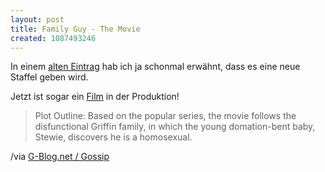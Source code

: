```yaml
---
layout: post
title: Family Guy - The Movie
created: 1087493246
---
```

In einem [alten Eintrag][] hab ich ja schonmal erwähnt, dass es eine
neue Staffel geben wird.

Jetzt ist sogar ein [Film][] in der Produktion!

> Plot Outline: Based on the popular series, the movie follows the
> disfunctional Griffin family, in which the young domation-bent baby,
> Stewie, discovers he is a homosexual.

/via [G-Blog.net / Gossip][]

  [alten Eintrag]: http://byzero.de/node/view/48
  [Film]: http://www.imdb.com/title/tt0385690/
  [G-Blog.net / Gossip]: http://g-blog.net/user/Gossip/entry/17750
